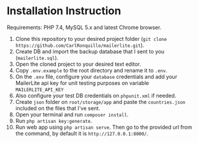 # Installation Instruction
Requirements: PHP 7.4, MySQL 5.x and latest Chrome browser.

1. Clone this repository to your desired project folder (`git clone https://github.com/CarlRonquillo/mailerlite.git`).
2. Create DB and import the backup database that I sent to you (`mailerlite.sql`).
3. Open the cloned project to your desired text editor.
4. Copy `.env.example` to the root directory and rename it to `.env`.
5. On the `.env` file, configure your `database` credentials and add your MailerLite api key for unit testing purposes on variable `MAILERLITE_API_KEY`
6. Also configure your test DB credentials on `phpunit.xml` if needed.
7. Create `json` folder on `root/storage/app` and paste the `countries.json` included on the files that I've sent.
8. Open your terminal and run `composer install`.
9. Run `php artisan key:generate`.
10. Run web app using `php artisan serve`. Then go to the provided url from the command, by default it is `http://127.0.0.1:8000/`.